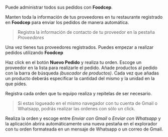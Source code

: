 Puede administrar todos sus pedidos con **Foodcep**. 

Manten toda la información de tus proveedores en tu restaurante registrado en **Foodcep** para enviar los pedidos de manera automática.

> Registra la información de contacto de tu proveedor en la pestaña *Proveedores*

Una vez tienes tus proveedores registrados. Puedes empezar a realizar pedidos utilizando **Foodcep**

Haz click en el botón **Nuevo Pedido** y realiza tu orden. Escoge un proveedor en la lista para realizarle el pedido. Añade productos al pedido con la barra de búsqueda *(buscador de productos)*. Cada vez que añadas un producto deberás especificar la cantidad del mismo y la unidad en la que pides.

Registra cada orden que tu equipo realiza y repitelas de ser necesario.

> Si estas logueado en el mismo navegador con tu cuenta de Gmail o Whatsapp, podrás realizar las ordenes con sólo un click.

Realiza la orden y escoge entre *Enviar con Gmail* o *Enviar con Whatsapp* y la aplicación abrira automáticamente una nueva pestaña en el explorador con tu orden formateada en un mensaje de Whatsapp o un correo de Gmail.
